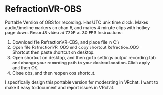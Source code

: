 # RefractionVR-OBS
Portable Version of OBS for recording. Has UTC unix time clock. Makes audio/timeline markers on chan 6, and makes 4 minute clips with hotkey page down. 
RecordS video at 720P at 30 FPS
Instructions:
1. Download file RefractionVR-OBS, and place file in C:\
2. Open file RefractionVR-OBS and copy shortcut Refraction_OBS - Shortcut then paste shortcut on desktop.
3. Open shortcut on desktop, and then go to settings output recording tab and change your recording path to your desired location. Click apply and then OK.
4. Close obs, and then reopen obs shortcut.

I specifically design this portable version for moderating in VRchat. I want to make it easy to document and report issues in VRchat.
